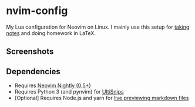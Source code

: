 # nvim-config
My Lua configuration for Neovim on Linux. I mainly use
this setup for [taking notes](https://github.com/kylechui/latex) and doing
homework in LaTeX.
## Screenshots
## Dependencies
* Requires [Neovim Nightly (0.5+)](https://github.com/neovim/neovim/releases/tag/nightly)
* Requires Python 3 (and pynvim) for [UltiSnips](https://github.com/sirver/UltiSnips)
* [Optional] Requires Node.js and yarn for [live previewing markdown files](https://github.com/iamcco/markdown-preview.nvim)
<!-- ### Why UltiSnips -->
